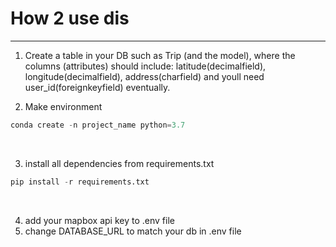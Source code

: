 # How 2 use dis
<hr>

1. Create a table in your DB such as Trip (and the model), where the columns (attributes) should include: latitude(decimalfield), longitude(decimalfield), address(charfield) and youll need user_id(foreignkeyfield) eventually.

2. Make environment 
```PYTHON
conda create -n project_name python=3.7
```
<br>

3. install all dependencies from requirements.txt
```PYTHON
pip install -r requirements.txt
```
<br>

4. add your mapbox api key to .env file
5. change DATABASE_URL to match your db in .env file
